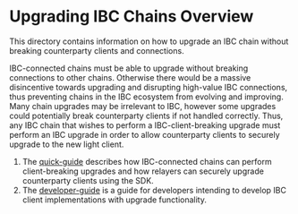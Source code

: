 <!--
order: false
parent:
  order: 3
-->

# Upgrading IBC Chains Overview

This directory contains information on how to upgrade an IBC chain without breaking counterparty clients and connections.

IBC-connected chains must be able to upgrade without breaking connections to other chains. Otherwise there would be a massive disincentive towards upgrading and disrupting high-value IBC connections, thus preventing chains in the IBC ecosystem from evolving and improving. Many chain upgrades may be irrelevant to IBC, however some upgrades could potentially break counterparty clients if not handled correctly. Thus, any IBC chain that wishes to perform a IBC-client-breaking upgrade must perform an IBC upgrade in order to allow counterparty clients to securely upgrade to the new light client.

1. The [quick-guide](./quick-guide.md) describes how IBC-connected chains can perform client-breaking upgrades and how relayers can securely upgrade counterparty clients using the SDK.
2. The [developer-guide](./developer-guide.md) is a guide for developers intending to develop IBC client implementations with upgrade functionality.

